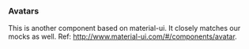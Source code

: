 ### Avatars

This is another component based on material-ui. It closely matches our mocks
as well. Ref: http://www.material-ui.com/#/components/avatar.
